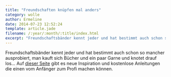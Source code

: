 ```yaml
---
title: "Freundschaften knüpfen mal anders"
category: wolle
author: Ermeline
date: 2014-07-23 12:52:24
template: article.jade
filename: /:year/:month/:title/index.html
excerpt: "Freundschaftsbänder kennt jeder und hat bestimmt auch schon so mancher ausprobiert..."
---
```


Freundschaftsbänder kennt jeder und hat bestimmt auch schon so mancher ausprobiert, man kauft sich Bücher und ein paar Garne und knotet drauf los... Auf [dieser Seite](http://freundschaftsbaender.valdkynd.de/) gibt es neue Inspiration und kostenlose Anleitungen die einen vom Anfänger zum Profi machen können.


